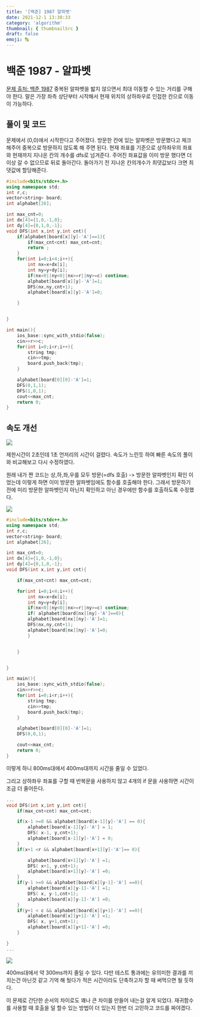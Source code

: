 ```yaml
---
title: '[백준] 1987 알파벳'
date: 2021-12-1 13:30:33
category: 'algorithm'
thumbnail: { thumbnailSrc }
draft: false
emoji: 🔠
---
```


# 백준 1987 - 알파벳

[문제 출처: 백준 1987](https://www.acmicpc.net/problem/1987)
중복된 알파벳을 밟지 않으면서 최대 이동할 수 있는 거리를 구해야 한다. 말은 가장 좌측 상단부터 시작해서 현재 위치의 상하좌우로 인접한 칸으로 이동이 가능하다.

## 풀이 및 코드

문제에서 (0,0)에서 시작한다고 주어졌다. 방문한 칸에 있는 알파벳은 방문했다고 체크 해주어 중복으로 방문하지 않도록 해 주면 된다. 현재 좌표를 기준으로 상하좌우의 좌표와 현재까지 지나온 칸의 개수를 dfs로 넘겨준다. 주어진 좌표값을 이미 방문 했다면 더이상 갈 수 없으므로 뒤로 돌아간다. 돌아가기 전 지나온 칸의개수가 최댓값보다 크면 최댓값에 할당해준다.

```cpp
#include<bits/stdc++.h>
using namespace std;
int r,c;
vector<string> board;
int alphabet[26];

int max_cnt=0;
int dx[4]={1,0,-1,0};
int dy[4]={0,1,0,-1};
void DFS(int x,int y,int cnt){
	if(alphabet[board[x][y]-'A']==1){
		if(max_cnt<cnt) max_cnt=cnt;
		return ;
	}
	for(int i=0;i<4;i++){
		int nx=x+dx[i];
		int ny=y+dy[i];
		if(nx<0||ny<0||nx>=r||ny>=c) continue;
		alphabet[board[x][y]-'A']=1;
		DFS(nx,ny,cnt+1);
		alphabet[board[x][y]-'A']=0;

	}


}

int main(){
	ios_base::sync_with_stdio(false);
	cin>>r>>c;
	for(int i=0;i<r;i++){
		string tmp;
		cin>>tmp;
		board.push_back(tmp);
	}

	alphabet[board[0][0]-'A']=1;
	DFS(0,1,1);
	DFS(1,0,1);
	cout<<max_cnt;
	return 0;
}
```

## 속도 개선

![](https://images.velog.io/images/anji00/post/5f743a2a-7d60-4859-b29d-a0f9b7cb5363/image.png)

제한시간이 2초인데 1초 언저리의 시간이 걸렸다. 속도가 느린듯 하여 빠른 속도의 풀이와 비교해보고 다시 수정하였다.

원래 내가 짠 코드는 상,하,좌,우를 모두 방문(=dfs 호출) -> 방문한 알파벳인지 확인 이었는데
이렇게 하면 이미 방문한 알파벳임에도 함수를 호출해야 한다.
그래서 방문하기 전에 미리 방문한 알파벳인지 아닌지 확인하고 아닌 경우에만 함수를 호출하도록 수정했다.

![](https://images.velog.io/images/anji00/post/34829167-5d24-4652-a8e6-7a4d73c4e870/image.png)

```cpp
#include<bits/stdc++.h>
using namespace std;
int r,c;
vector<string> board;
int alphabet[26];

int max_cnt=0;
int dx[4]={1,0,-1,0};
int dy[4]={0,1,0,-1};
void DFS(int x,int y,int cnt){

	if(max_cnt<cnt) max_cnt=cnt;

	for(int i=0;i<4;i++){
		int nx=x+dx[i];
		int ny=y+dy[i];
		if(nx<0||ny<0||nx>=r||ny>=c) continue;
		if(	alphabet[board[nx][ny]-'A']==0){
		alphabet[board[nx][ny]-'A']=1;
		DFS(nx,ny,cnt+1);
		alphabet[board[nx][ny]-'A']=0;
		}


	}


}

int main(){
	ios_base::sync_with_stdio(false);
	cin>>r>>c;
	for(int i=0;i<r;i++){
		string tmp;
		cin>>tmp;
		board.push_back(tmp);
	}

	alphabet[board[0][0]-'A']=1;
	DFS(0,0,1);

	cout<<max_cnt;
	return 0;
}
```

이렇게 하니 800ms대에서 400ms대까지 시간을 줄일 수 있었다.

그리고 상하좌우 좌표를 구할 때 반복문을 사용하지 않고 4개의 if 문을 사용하면 시간이 조금 더 줄어든다.

```cpp
...
void DFS(int x,int y,int cnt){
	if(max_cnt<cnt) max_cnt=cnt;

	if(x-1 >=0 && alphabet[board[x-1][y]-'A'] == 0){
		alphabet[board[x-1][y]-'A'] = 1;
		DFS( x-1, y,cnt+1);
		alphabet[board[x-1][y]-'A'] = 0;
	}
	if(x+1 <r && alphabet[board[x+1][y]-'A']== 0){

		alphabet[board[x+1][y]-'A'] =1;
		DFS( x+1, y,cnt+1);
		alphabet[board[x+1][y]-'A'] =0;
	}
	if(y-1 >=0 && alphabet[board[x][y-1]-'A'] ==0){
		alphabet[board[x][y-1]-'A'] =1;
		DFS( x, y-1,cnt+1);
		alphabet[board[x][y-1]-'A'] =0;
	}
	if(y+1 < c && alphabet[board[x][y+1]-'A'] ==0){
		alphabet[board[x][y+1]-'A'] =1;
		DFS( x, y+1,cnt+1);
		alphabet[board[x][y+1]-'A'] =0;
	}

}
...
```

![](https://images.velog.io/images/anji00/post/5d567c6d-f5be-456f-a094-7cc2386e9323/image.png)

400ms대에서 약 300ms까지 줄일 수 있다.
다만 테스트 통과에는 유의미한 결과를 끼치는건 아닌것 같고 기억 해 뒀다가 적은 시간이라도 단축하고자 할 때 써먹으면 될 듯하다.

이 문제로 간단한 순서의 차이로도 꽤나 큰 차이를 만들어 내는걸 알게 되었다.
재귀함수를 사용할 때 호출을 덜 할수 있는 방법이 더 있는지 한번 더 고민하고 코드를 짜야겠다.
